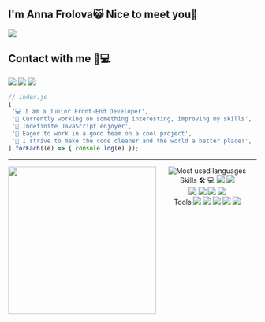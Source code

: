  
 ## I'm Anna Frolova😺 Nice to meet you👋
 ![](https://komarev.com/ghpvc/?username=anna-dm)
 
   ## Contact with me 📱💻
<a href="mailto:anna-anna-frolova@bk.ru"><img src="https://img.shields.io/badge/Gmail-323330?style=for-the-badge&logo=gmail&logoColor=white"></a> 
<a href="https://t.me/anna_dmitrievna11"><img src="https://img.shields.io/badge/Telegram-323330?style=for-the-badge&logo=telegram&logoColor=white"></a> 
<a href="https://www.instagram.com/anna_dmitrievna11/"><img src="https://img.shields.io/badge/Instagram-%23323330.svg?style=for-the-badge&logo=Instagram&logoColor=white"></a>
  
 
 ```javascript
// index.js
[
  '💻 I am a Junior Front-End Developer',
  '🎯 Currently working on something interesting, improving my skills',
  '💛 Indefinite JavaScript enjoyer',
  '👯 Eager to work in a good team on a cool project',
  '🌱 I strive to make the code cleaner and the world a better place!',
].forEach((e) => { console.log(e) });
```
<hr>

<div align="right">
  <img  align="left" src="https://media.giphy.com/media/3oKIPnAiaMCws8nOsE/giphy.gif" width="300" height="300"/>
</div>
<div align="center" >
<img src="https://github-readme-stats.vercel.app/api/top-langs/?username=anna-dm&layout=compact&title_color=553c9a&text_color=1a202c" alt="Most used languages" />
</div>

 <div align="center" >
 Skills 🛠 💻
<img src="https://img.shields.io/badge/JavaScript-F7DF1E?style=flat-square&logo=JavaScript&logoColor=black"/> <img src="https://img.shields.io/badge/Python-3766AB?style=flat-square&logo=Python&logoColor=white"/><br />
  </div>
 
 <div align="center" >
<img src="https://img.shields.io/badge/HTML5-E34F26?style=flat-square&logo=HTML5&logoColor=white"/> <img src="https://img.shields.io/badge/CSS3-1572B6?style=flat-square&logo=CSS3&logoColor=white"/> <img src="https://img.shields.io/badge/React-61DAFB?style=flat-square&logo=React&logoColor=white"/> <img src="https://img.shields.io/badge/next.js-000000?style=flat-square&logo=next.js&logoColor=white"/> <br />
</div>
 <div align="center" >
 <div align="center" >
 <div align="center" >
 Tools  
<img src="https://img.shields.io/badge/Git-F05032?style=flat-square&logo=Git&logoColor=white"/> <img src="https://img.shields.io/badge/Github-181717?style=flat-square&logo=Github&logoColor=white"/>	<img src="https://img.shields.io/badge/Slack-4A154B?style=flat-square&logo=Slack&logoColor=white"/>  <img src="https://img.shields.io/badge/Figma-F24E1E?style=flat-square&logo=Figma&logoColor=white"/> <img src="https://img.shields.io/badge/Jira-0052CC?style=flat-square&logo=JiraSoftware&logoColor=white"/><br />
</div>
 </div>
 
 

 


